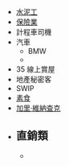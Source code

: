 - [水泥工](https://www.facebook.com/nijohn886/)
- [保險業](https://www.facebook.com/jingsyuane)
- 計程車司機
- 汽車
    - BMW
    - 
- 35 線上賞屋
- 地產秘密客
- SWIP
- [素食](https://www.facebook.com/jackylec/posts/10159624025574194)
- [加里·維納查克](https://www.facebook.com/GaryVeeChinese/)
- 直銷類
    - 
    - 